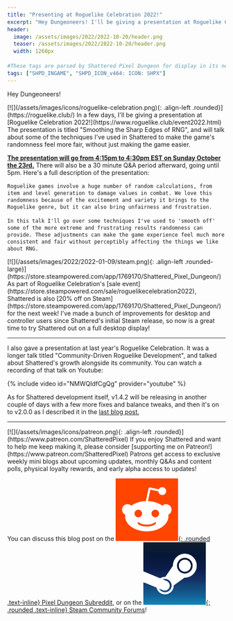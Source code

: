 ```yaml
---
title: "Presenting at Roguelike Celebration 2022!"
excerpt: "Hey Dungeoneers! I'll be giving a presentation at Roguelike Celebration 2022 on Oct 23rd at 4:15pm EST. The presentation is titled 'Smoothing the Sharp Edges of RNG', and will talk about some of the techniques I've used in Shattered to make the game's randomness feel more fair, without just making the game easier."
header:
  image: /assets/images/2022/2022-10-20/header.png
  teaser: /assets/images/2022/2022-10-20/header.png
  width: 1260px

#These tags are parsed by Shattered Pixel Dungeon for display in its news feed
tags: ["SHPD_INGAME", "SHPD_ICON_v464: ICON: SHPX"]
---
```


Hey Dungeoneers!

<div markdown="1" style="display: inline-block;">
[![](/assets/images/icons/roguelike-celebration.png){: .align-left .rounded}](https://roguelike.club/) In a few days, I'll be giving a presentation at [Roguelike Celebration 2022!](https://www.roguelike.club/event2022.html) The presentation is titled "Smoothing the Sharp Edges of RNG", and will talk about some of the techniques I've used in Shattered to make the game's randomness feel more fair, without just making the game easier.
</div>

<b><u>The presentation will go from 4:15pm to 4:30pm EST on Sunday October the 23rd.</u></b> There will also be a 30 minute Q&A period afterward, going until 5pm. Here's a full description of the presentation:

```
Roguelike games involve a huge number of random calculations, from item and level generation to damage values in combat. We love this randomness because of the excitement and variety it brings to the Roguelike genre, but it can also bring unfairness and frustration.

In this talk I'll go over some techniques I've used to 'smooth off' some of the more extreme and frustrating results randomness can provide. These adjustments can make the game experience feel much more consistent and fair without perceptibly affecting the things we like about RNG.
```

<div markdown="1" style="display: inline-block;">
[![](/assets/images/2022/2022-01-09/steam.png){: .align-left .rounded-large}](https://store.steampowered.com/app/1769170/Shattered_Pixel_Dungeon/) 
As part of Roguelike Celebration's [sale event](https://store.steampowered.com/sale/roguelikecelebration2022), Shattered is also [20% off on Steam](https://store.steampowered.com/app/1769170/Shattered_Pixel_Dungeon/) for the next week! I've made a bunch of improvements for desktop and controller users since Shattered's initial Steam release, so now is a great time to try Shattered out on a full desktop display!
</div>

---

I also gave a presentation at last year's Roguelike Celebration. It was a longer talk titled "Community-Driven Roguelike Development", and talked about Shattered's growth alongside its community. You can watch a recording of that talk on Youtube:

{% include video id="NMWQIdfCgQg" provider="youtube" %}

As for Shattered development itself, v1.4.2 will be releasing in another couple of days with a few more fixes and balance tweaks, and then it's on to v2.0.0 as I described it in the [last blog post.](/blog/shattered-pixel-dungeon-v140.html#whats-coming-next)

---

<div markdown="1" style="display: inline-block;">
[![](/assets/images/icons/patreon.png){: .align-left .rounded}](https://www.patreon.com/ShatteredPixel) If you enjoy Shattered and want to help me keep making it, please consider [supporting me on Patreon!](https://www.patreon.com/ShatteredPixel) Patrons get access to exclusive weekly mini blogs about upcoming updates, monthly Q&As and content polls, physical loyalty rewards, and early alpha access to updates!
</div>

You can discuss this blog post on the [![](/assets/images/icons/reddit.png){: .rounded .text-inline} Pixel Dungeon Subreddit](https://www.reddit.com/r/PixelDungeon/comments/y9727z/presenting_at_roguelike_celebration_2022/), or on the [![](/assets/images/icons/steam.png){: .rounded .text-inline} Steam Community Forums](https://steamcommunity.com/app/1769170/eventcomments/3482997257337770391)!
